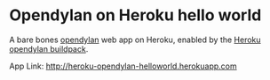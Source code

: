 # Opendylan on Heroku hello world

A bare bones [opendylan](http://opendylan.org) web app on Heroku, enabled by the [Heroku opendylan buildpack](https://github.com/rjmacready/heroku-buildpack-opendylan).

App Link: http://heroku-opendylan-helloworld.herokuapp.com


